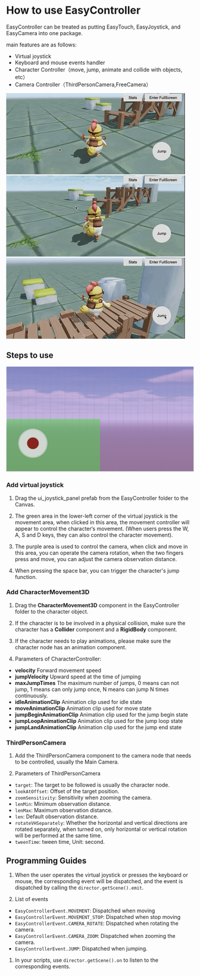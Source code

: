 # How to use EasyController 

EasyController can be treated as putting EasyTouch, EasyJoystick, and EasyCamera into one package.

main features are as follows:

- Virtual joystick
- Keyboard and mouse events handler
- Character Controller（move, jump, animate and collide with objects, etc）
- Camera Controller（ThirdPersonCamera,FreeCamera）

![move.gif](./images/move.gif)
![camera.gif](./images/camera.gif)
![jump.gif](./images/jump.gif)

## Steps to use

![joystick.jpg](./images/joystick.jpg)

### Add virtual joystick

1. Drag the ui_joystick_panel prefab from the EasyController folder to the Canvas.

2. The green area in the lower-left corner of the virtual joystick is the movement area, when clicked in this area, the movement controller will appear to control the character‘s movement. (When users press the W, A, S and D keys, they can also control the character movement).

3. The purple area is used to control the camera, when click and move in this area, you can operate the camera rotation, when the two fingers press and move, you can adjust the camera observation distance.

4. When pressing the space bar, you can trigger the character's jump function.

### Add CharacterMovement3D

1. Drag the **CharacterMovement3D** component in the EasyController folder to the character object.

2. If the character is to be involved in a physical collision, make sure the character has a **Collider** component and a **RigidBody** component.

3. If the character needs to play animations, please make sure the character node has an animation component.

4. Parameters of CharacterController:

- **velocity** Forward movement speed
- **jumpVelocity** Upward speed at the time of jumping
- **maxJumpTimes** The maximum number of jumps, 0 means can not jump, 1 means can only jump once, N means can jump N times continuously.
- **idleAnimationClip** Animation clip used for idle state
- **moveAnimationClip** Animation clip used for move state
- **jumpBeginAnimationClip** Animation clip used for the jump begin state
- **jumpLoopAnimationClip** Animation clip used for the jump loop state
- **jumpLandAnimationClip** Animation clip used for the jump end state

### ThirdPersonCamera

1. Add the ThirdPersonCamera component to the camera node that needs to be controlled, usually the Main Camera.

2. Parameters of ThirdPersonCamera

- `target`: The target to be followed is usually the character node.
- `lookAtOffset`: Offset of the target position.
- `zoomSensitivity`: Sensitivity when zooming the camera.
- `lenMin`: Minimum observation distance.
- `lenMax`: Maximum observation distance.
- `len`: Default observation distance.
- `rotateVHSeparately`: Whether the horizontal and vertical directions are rotated separately, when turned on, only horizontal or vertical rotation will be performed at the same time.
- `tweenTime`: tween time, Unit: second.

## Programming Guides

1. When the user operates the virtual joystick or presses the keyboard or mouse, the corresponding event will be dispatched, and the event is dispatched by calling the `director.getScene().emit`.

2. List of events

- `EasyControllerEvent.MOVEMENT`: Dispatched when moving
- `EasyControllerEvent.MOVEMENT_STOP`: Dispatched when stop moving
- `EasyControllerEvent.CAMERA_ROTATE`: Dispatched when rotating the camera.
- `EasyControllerEvent.CAMERA_ZOOM`: Dispatched when zooming the camera. 
- `EasyControllerEvent.JUMP`: Dispatched when jumping.
  
1. In your scripts, use `director.getScene().on` to listen to the corresponding events.
